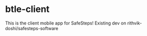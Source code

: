 # btle-client

This is the client mobile app for SafeSteps! Existing dev on rithvik-doshi/safesteps-software
